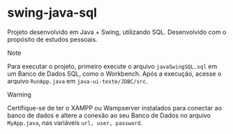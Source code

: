 # swing-java-sql
Projeto desenvolvido em Java + Swing, utilizando SQL. Desenvolvido com o propósito de estudos pessoais.

> [!NOTE]
> Para executar o projeto, primeiro execute o arquivo ```javaSwingSQL.sql``` em um Banco de Dados SQL, como o Workbench. Após a execução, acesse o arquivo ```RunApp.java``` em ```java-ui-teste/JDBC/src```.

>[!WARNING]
> Certifique-se de ter o XAMPP ou Wampserver instalados para conectar ao banco de dados e altere a conexão ao seu Banco de Dados no arquivo ```MyApp.java```, nas variáveis ```url, user, password```.
